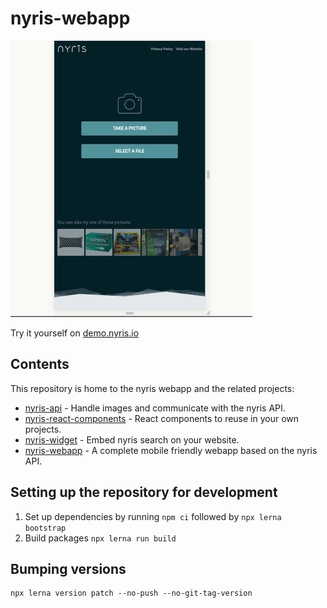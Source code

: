 # nyris-webapp

![Demo](.readme/demo.gif)

Try it yourself on [demo.nyris.io](https://demo.nyris.io)

## Contents

This repository is home to the nyris webapp and the 
related projects:
 
* [nyris-api](./packages/nyris-api/README.md) - Handle images and communicate with the nyris API.
* [nyris-react-components](./packages/nyris-react-components/README.md) - React components to reuse in your own projects.
* [nyris-widget](./packages/nyris-widget/README.md) - Embed nyris search on your website.
* [nyris-webapp](./packages/nyris-webapp/README.md) - A complete mobile friendly webapp based on the nyris API.


## Setting up the repository for development

1. Set up dependencies by running `npm ci` followed by `npx lerna bootstrap`
2. Build packages `npx lerna run build`


## Bumping versions

```shell script
npx lerna version patch --no-push --no-git-tag-version
```
